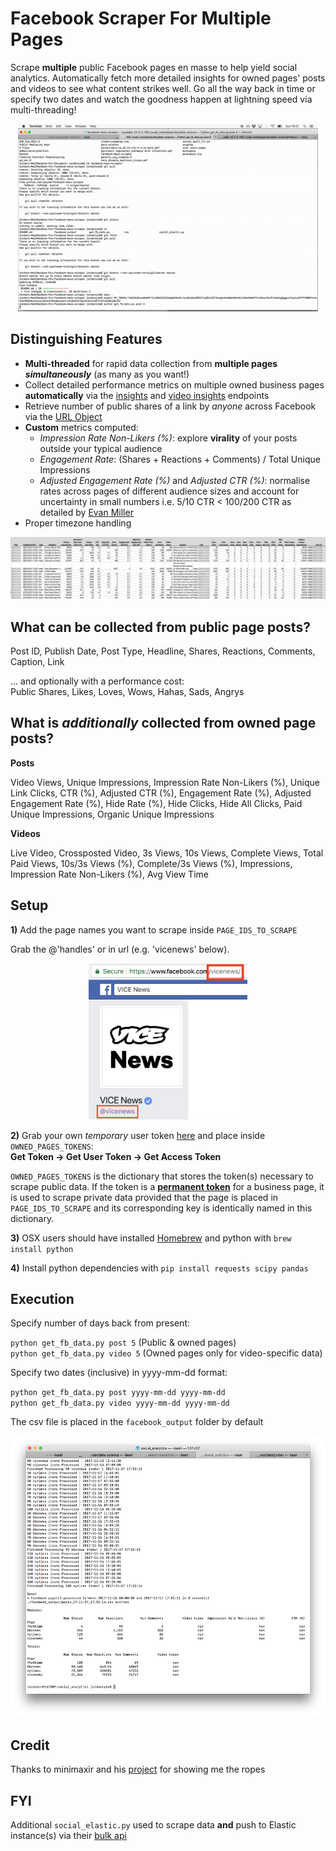 # Facebook Scraper For Multiple Pages

Scrape **multiple** public Facebook pages en masse to help yield social analytics.  Automatically fetch more detailed insights for owned pages' posts and videos to see what content strikes well.
Go all the way back in time or specify two dates and watch the goodness happen at lightning speed via multi-threading!  

<p align="center"><img src="/res/sample_run.gif?raw=true" height="300"></p>

## Distinguishing Features

- **Multi-threaded** for rapid data collection from **multiple pages _simultaneously_** (as many as you want!)
- Collect detailed performance metrics on multiple owned business pages **automatically** via the [insights](https://developers.facebook.com/docs/graph-api/reference/v2.11/insights) and [video insights](https://developers.facebook.com/docs/graph-api/reference/video/video_insights/) endpoints
- Retrieve number of public shares of a link by *anyone* across Facebook via the [URL Object](https://developers.facebook.com/docs/graph-api/reference/v2.11/url/)
- **Custom** metrics computed: 
  - *Impression Rate Non-Likers (%)*: explore **virality** of your posts outside your typical audience
  - *Engagement Rate*: (Shares + Reactions + Comments) / Total Unique Impressions
  - *Adjusted Engagement Rate (%)* and *Adjusted CTR (%)*: normalise rates across pages of different audience sizes and account for uncertainty in small numbers  i.e. 5/10 CTR < 100/200 CTR as detailed by [Evan Miller](http://www.evanmiller.org/how-not-to-sort-by-average-rating.html)
- Proper timezone handling

![Sample Output](/res/sample_output_owned_posts.png?raw=true "Sample Output")

## What can be collected from public page posts?

Post ID, Publish Date, Post Type, Headline, Shares, Reactions, Comments, Caption, Link 

... and optionally with a performance cost:  
Public Shares, Likes, Loves, Wows, Hahas, Sads, Angrys

## What is *additionally* collected from owned page posts?

**Posts**  

Video Views, Unique Impressions, Impression Rate Non-Likers (%), Unique Link Clicks, CTR (%), Adjusted CTR (%), Engagement Rate (%), Adjusted Engagement Rate (%), Hide Rate (%), Hide Clicks, Hide All Clicks, Paid Unique Impressions, Organic Unique Impressions

**Videos**  

Live Video, Crossposted Video, 3s Views, 10s Views, Complete Views, Total Paid Views, 10s/3s Views (%), Complete/3s Views (%), Impressions, Impression Rate Non-Likers (%), Avg View Time


## Setup

**1)** Add the page names you want to scrape inside `PAGE_IDS_TO_SCRAPE`

Grab the @'handles' or in url (e.g. 'vicenews' below).  
  
  
<p align="center"><img src="/res/page_handle_location.png?raw=true" height="250"></p>

**2)** Grab your own *temporary* user token [here](https://developers.facebook.com/tools/explorer) and place inside `OWNED_PAGES_TOKENS`:  
**Get Token -> Get User Token -> Get Access Token**

`OWNED_PAGES_TOKENS` is the dictionary that stores the token(s) necessary to scrape public data.  If the token is a [**permanent token**](https://stackoverflow.com/a/28418469) for a business page, it is used to scrape private data provided that the page is placed in `PAGE_IDS_TO_SCRAPE` and its corresponding key is identically named in this dictionary.

**3)** OSX users should have installed [Homebrew](https://brew.sh/) and python with `brew install python`

**4)** Install python dependencies with `pip install requests scipy pandas`


## Execution
Specify number of days back from present:

`python get_fb_data.py post 5`  (Public & owned pages)    
`python get_fb_data.py video 5` (Owned pages only for video-specific data)

Specify two dates (inclusive) in yyyy-mm-dd format:

`python get_fb_data.py post yyyy-mm-dd yyyy-mm-dd`  
`python get_fb_data.py video yyyy-mm-dd yyyy-mm-dd`

The csv file is placed in the `facebook_output` folder by default

<p align="center"><img src="/res/the_matrix.png?raw=true" height="450"></p>

## Credit  
Thanks to minimaxir and his [project](https://github.com/minimaxir/facebook-page-post-scraper) for showing me the ropes

## FYI  
Additional `social_elastic.py` used to scrape data **and** push to Elastic instance(s) via their [bulk api](https://www.elastic.co/guide/en/elasticsearch/reference/current/docs-bulk.html)
